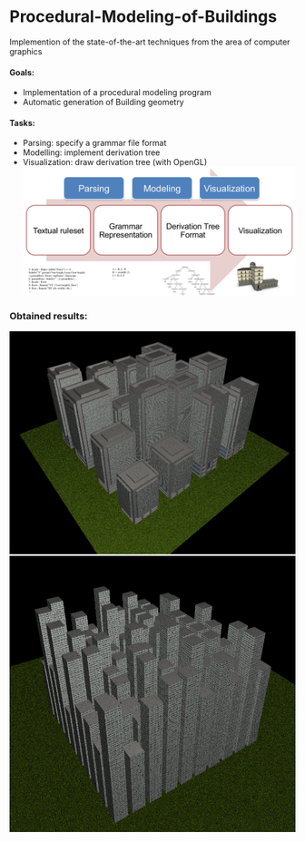 # Procedural-Modeling-of-Buildings

Implemention of the state-of-the-art techniques from the area of computer
graphics

#### Goals:
- Implementation of a procedural modeling program
- Automatic generation of Building geometry

#### Tasks:
- Parsing: specify a grammar file format
- Modelling: implement derivation tree
- Visualization: draw derivation tree (with OpenGL)
![steps](steps.png)

### Obtained results:
![](screenshots/screenshot.PNG)
![](screenshots/screenshot2.PNG)

